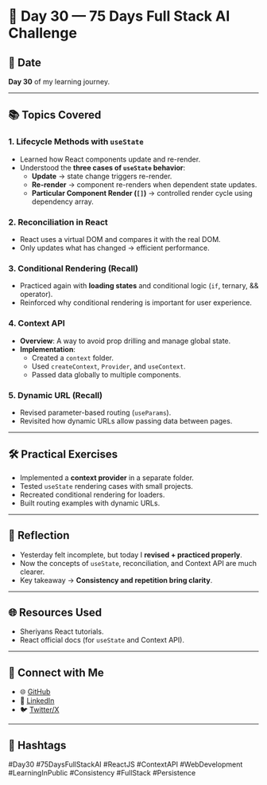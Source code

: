 # 🚀 Day 30 — 75 Days Full Stack AI Challenge  

## 📅 Date  
**Day 30** of my learning journey.  

---

## 📚 Topics Covered  

### 1. Lifecycle Methods with `useState`  
- Learned how React components update and re-render.  
- Understood the **three cases of `useState` behavior**:  
  - **Update** → state change triggers re-render.  
  - **Re-render** → component re-renders when dependent state updates.  
  - **Particular Component Render (`[]`)** → controlled render cycle using dependency array.  

### 2. Reconciliation in React  
- React uses a virtual DOM and compares it with the real DOM.  
- Only updates what has changed → efficient performance.  

### 3. Conditional Rendering (Recall)  
- Practiced again with **loading states** and conditional logic (`if`, ternary, && operator).  
- Reinforced why conditional rendering is important for user experience.  

### 4. Context API  
- **Overview**: A way to avoid prop drilling and manage global state.  
- **Implementation**:  
  - Created a `context` folder.  
  - Used `createContext`, `Provider`, and `useContext`.  
  - Passed data globally to multiple components.  

### 5. Dynamic URL (Recall)  
- Revised parameter-based routing (`useParams`).  
- Revisited how dynamic URLs allow passing data between pages.  

---

## 🛠️ Practical Exercises  
- Implemented a **context provider** in a separate folder.  
- Tested `useState` rendering cases with small projects.  
- Recreated conditional rendering for loaders.  
- Built routing examples with dynamic URLs.  

---

## 🎯 Reflection  
- Yesterday felt incomplete, but today I **revised + practiced properly**.  
- Now the concepts of `useState`, reconciliation, and Context API are much clearer.  
- Key takeaway → **Consistency and repetition bring clarity**.  

---

## 🌐 Resources Used  
- Sheriyans React tutorials.  
- React official docs (for `useState` and Context API).  

---

## 🔗 Connect with Me  
- 🌐 [GitHub](https://github.com/Maheshkrsaw)  
- 💼 [LinkedIn](https://www.linkedin.com/in/maheshmahi07)  
- 🐦 [Twitter/X](https://x.com/kumarMahesh9304)  

---

## 📌 Hashtags  
#Day30 #75DaysFullStackAI #ReactJS #ContextAPI #WebDevelopment #LearningInPublic #Consistency #FullStack #Persistence
